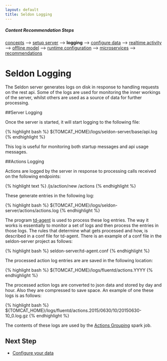 ```yaml
---
layout: default
title: Seldon Logging
---
```


##### Content Recommendation Steps

[concepts](/concepts.html) --> [setup server](/seldon-server-setup.html) --> **logging** --> [configure data](/item-recommendation-data.html) --> [realtime activity](/realtime-activity-data.html) --> [offline model](/offline-models.html) --> [runtime configuration](/runtime-recommendation.html) --> [microservices](pluggable-recommendation-algorithms.html) --> [recommendations](api.html)


# Seldon Logging

The Seldon server generates logs on disk in response to handling requests on the rest api. Some of the logs are used for monitoring the inner workings of the server, whilst others are used as a source of data for further processing.

##Server Logging

Once the server is started, it will start logging to the following file:

{% highlight bash %}
${TOMCAT_HOME}/logs/seldon-server/base/api.log
{% endhighlight %}

This log is useful for monitoring both startup messages and api usage messages.

##Actions Logging

Actions are logged by the server in response to processing calls received on the following endpoints:

{% highlight text %}
/js/action/new
/actions
{% endhighlight %}

These generate entries in the following log:

{% highlight bash %}
${TOMCAT_HOME}/logs/seldon-server/actions/actions.log
{% endhighlight %}

The program [td-agent](http://docs.treasuredata.com/articles/td-agent) is used to process these log entries. The way it works is essentially to monitor a set of logs and then process the entries in those logs. The rules that determine what gets processed and how, is described in a conf file for td-agent. There is an example of a conf file in the seldon-server project as follows:

{% highlight bash %}
seldon-server/td-agent.conf
{% endhighlight %}

The processed action log entries are are saved in the following location:

{% highlight bash %}
${TOMCAT_HOME}/logs/fluentd/actions.YYYY
{% endhighlight %}

The processed action logs are converted to json data and stored by day and hour. Also they are compressed to save space. An example of one these logs is as follows:

{% highlight bash %}
${TOMCAT_HOME}/logs/fluentd/actions.2015/0630/10/20150630-10_0.log.gz
{% endhighlight %}

The contents of these logs are used by the [Actions Grouping](/spark-models.html#actions) spark job.

## Next Step

 * [Configure your data](/item-recommendation-data.html)

